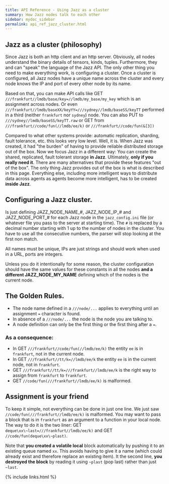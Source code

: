 ```yaml
---
title: API Reference - Using Jazz as a cluster
summary: How Jazz nodes talk to each other
sidebar: mydoc_sidebar
permalink: api_ref_jazz_cluster.html
---
```


## Jazz as a cluster (philosophy)

Since Jazz is both an http client and an http server. Obviously, all nodes understand the binary details of tensors, kinds, tuples.
Furthermore, they and can "speak" the language of the Jazz API. The only other thing you need to make everything work, is configuring a
cluster. Once a cluster is configured, all Jazz nodes have a unique name across the cluster and every node knows the IP and port of every
other node by its name.

Based on that, you can make API calls like GET `///frankfurt//lmdb/base/key=//lmdb/my_base/my_key` which is an assignment across nodes.
Or even `///frankfurt//lmdb/baseXX/keyYY=///sydney//lmdb/baseSS/keyTT` performed in a third (neither `frankfurt` nor `sydney`) node.
You can also PUT to `///sydney//lmdb/baseSS/keyTT.raw` or GET from `///frankfurt//code/fun(//lmdb/ee/k)` or `///frankfurt//code/fun(&[3])`

Compared to what other systems provide: automatic replication, sharding, fault tolerance, etc. this looks very low level. Well, it is.
When Jazz was created, it had "the burden" of having to provide reliable distributed storage out of the box. Now we focus Jazz in a
different way: You can create the shared, replicated, fault tolerant storage **in Jazz**. Ultimately, **only if you really need it**. There
are many alternatives that provide these features "out of the box". The only thing Jazz provides out of the box is what is described in
this page. Everything else, including more intelligent ways to distribute data across agents as agents become more intelligent, has to be
created **inside Jazz**.


## Configuring a Jazz cluster.

Is just defining JAZZ_NODE_NAME_#, JAZZ_NODE_IP_# and JAZZ_NODE_PORT_# for each Jazz node in the `jazz_config.ini` file (or whatever
file you pass to the server at starting time). The `#` is replaced by a decimal number starting with 1 up to the number of nodes in the
cluster. You have to use all the consecutive numbers, the parser will stop looking at the first non match.

All names must be unique, IPs are just strings and should work when used in a URL, ports are integers.

Unless you do it intentionally for some reason, the cluster configuration should have the same values for these constants in all
the nodes **and a different JAZZ_NODE_MY_NAME** defining which of the nodes is the current node.


## The Golden Rules.

 * The node name defined in a `///node/...` applies to everything until an assignment `=` character is found.
 * In absence of a `///node/...` the node is the node you are talking to.
 * A node definition can only be the first thing or the first thing after a `=`.


### As a consequence:

 * In GET `///frankfurt//code/fun(//lmdb/ee/k)` the entity `ee` is in `frankfurt`, not in the current node.
 * In GET `///frankfurt//tt/k=//lmdb/ee/k` the entity `ee` is in the current node, not in `frankfurt`.
 * GET `///frankfurt//tt/k=///frankfurt//lmdb/ee/k` is the right way to assign from `frankfurt` to `frankfurt`.
 * GET `//code/fun(///frankfurt//lmdb/ee/k)` is malformed.


## Assignment is your friend

To keep it simple, not everything can be done in just one line. We just saw `//code/fun(///frankfurt//lmdb/ee/k)` is malformed. You
may want to pass a block that is in `frankfurt` as an argument to a function in your local node. The way to do it is the two liner:
GET `deque\xx\~last=///frankfurt//lmdb/ee/k)` and GET `//code/fun(deque\xx\~plast)`.

Note that **you created a volatile local** block automatically by pushing it to an existing queue named `xx`. This avoids having to give
it a name (which could already exist and therefore replace an existing item). It the second line, **you destroyed the block** by reading
it using `~plast` (pop last) rather than just `~last`.

{% include links.html %}
